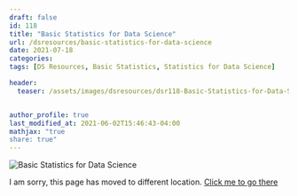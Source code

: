 ```yaml
---
draft: false
id: 118    
title: "Basic Statistics for Data Science"
url: /dsresources/basic-statistics-for-data-science
date: 2021-07-18
categories:
tags: [DS Resources, Basic Statistics, Statistics for Data Science]

header:
  teaser: /assets/images/dsresources/dsr118-Basic-Statistics-for-Data-Science.jpg


author_profile: true
last_modified_at: 2021-06-02T15:46:43-04:00
mathjax: "true
share: true"
---
```

![Basic Statistics for Data Science](/assets/images/dsresources/dsr118-Basic-Statistics-for-Data-Science.jpg)   

I am sorry, this page has moved to different location. [Click me to go there](/dsblog/basic-statistics-for-data-science)